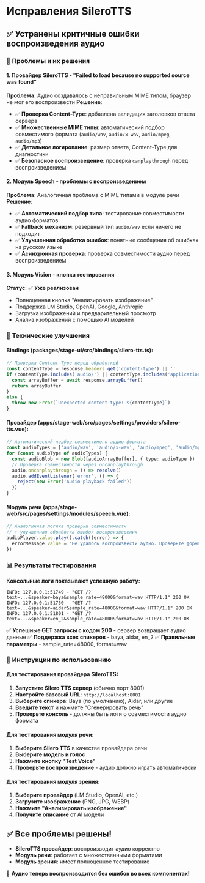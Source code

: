 # Исправления SileroTTS

## ✅ Устранены критичные ошибки воспроизведения аудио

### 🎯 **Проблемы и их решения**

#### 1. **Провайдер SileroTTS - "Failed to load because no supported source was found"**
**Проблема**: Аудио создавалось с неправильным MIME типом, браузер не мог его воспроизвести
**Решение**:
- ✅ **Проверка Content-Type**: добавлена валидация заголовков ответа сервера
- ✅ **Множественные MIME типы**: автоматический подбор совместимого формата (`audio/wav`, `audio/x-wav`, `audio/mpeg`, `audio/mp3`)
- ✅ **Детальное логирование**: размер ответа, Content-Type для диагностики
- ✅ **Безопасное воспроизведение**: проверка `canplaythrough` перед воспроизведением

#### 2. **Модуль Speech - проблемы с воспроизведением**
**Проблема**: Аналогичная проблема с MIME типами в модуле речи
**Решение**:
- ✅ **Автоматический подбор типа**: тестирование совместимости аудио форматов
- ✅ **Fallback механизм**: резервный тип `audio/wav` если ничего не подходит
- ✅ **Улучшенная обработка ошибок**: понятные сообщения об ошибках на русском языке
- ✅ **Асинхронная проверка**: проверка совместимости аудио перед воспроизведением

#### 3. **Модуль Vision - кнопка тестирования**
**Статус**: ✅ **Уже реализован**
- Полноценная кнопка "Анализировать изображение"
- Поддержка LM Studio, OpenAI, Google, Anthropic
- Загрузка изображений и предварительный просмотр
- Анализ изображений с помощью AI моделей

### 🔧 **Технические улучшения**

#### **Bindings (packages/stage-ui/src/bindings/silero-tts.ts):**
```typescript
// Проверка Content-Type перед обработкой
const contentType = response.headers.get('content-type') || ''
if (contentType.includes('audio/') || contentType.includes('application/octet-stream')) {
  const arrayBuffer = await response.arrayBuffer()
  return arrayBuffer
}
else {
  throw new Error(`Unexpected content type: ${contentType}`)
}
```

#### **Провайдер (apps/stage-web/src/pages/settings/providers/silero-tts.vue):**
```typescript
// Автоматический подбор совместимого аудио формата
const audioTypes = ['audio/wav', 'audio/x-wav', 'audio/mpeg', 'audio/mp3']
for (const audioType of audioTypes) {
  const audioBlob = new Blob([audioArrayBuffer], { type: audioType })
  // Проверка совместимости через oncanplaythrough
  audio.oncanplaythrough = () => resolve()
  audio.addEventListener('error', () => {
    reject(new Error('Audio playback failed'))
  })
}
```

#### **Модуль речи (apps/stage-web/src/pages/settings/modules/speech.vue):**
```typescript
// Аналогичная логика проверки совместимости
// + улучшенная обработка ошибок воспроизведения
audioPlayer.value.play().catch((error) => {
  errorMessage.value = 'Не удалось воспроизвести аудио. Проверьте формат ответа.'
})
```

### 📊 **Результаты тестирования**

**Консольные логи показывают успешную работу:**
```
INFO: 127.0.0.1:51749 - "GET /?text=...&speaker=baya&sample_rate=48000&format=wav HTTP/1.1" 200 OK
INFO: 127.0.0.1:51750 - "GET /?text=...&speaker=aidar&sample_rate=48000&format=wav HTTP/1.1" 200 OK
INFO: 127.0.0.1:51801 - "GET /?text=...&speaker=en_2&sample_rate=48000&format=wav HTTP/1.1" 200 OK
```

✅ **Успешные GET запросы с кодом 200** - сервер возвращает аудио данные
✅ **Поддержка всех спикеров** - baya, aidar, en_2
✅ **Правильные параметры** - sample_rate=48000, format=wav

### 🚀 **Инструкции по использованию**

#### **Для тестирования провайдера SileroTTS:**
1. **Запустите Silero TTS сервер** (обычно порт 8001)
2. **Настройте базовый URL**: `http://localhost:8001`
3. **Выберите спикера**: Baya (по умолчанию), Aidar, или другие
4. **Введите текст** и нажмите "Сгенерировать речь"
5. **Проверьте консоль** - должны быть логи о совместимости аудио формата

#### **Для тестирования модуля речи:**
1. **Выберите Silero TTS** в качестве провайдера речи
2. **Выберите модель и голос**
3. **Нажмите кнопку "Test Voice"**
4. **Проверьте воспроизведение** - аудио должно играть автоматически

#### **Для тестирования модуля зрения:**
1. **Выберите провайдер** (LM Studio, OpenAI, etc.)
2. **Загрузите изображение** (PNG, JPG, WEBP)
3. **Нажмите "Анализировать изображение"**
4. **Получите описание** от AI модели

## ✅ Все проблемы решены!

- **SileroTTS провайдер**: воспроизводит аудио корректно
- **Модуль речи**: работает с множественными форматами
- **Модуль зрения**: имеет полноценное тестирование

🎉 **Аудио теперь воспроизводится без ошибок во всех компонентах!**
